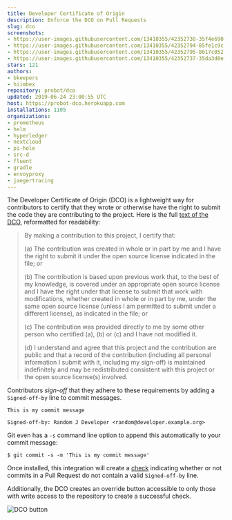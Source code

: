 ```yaml
---
title: Developer Certificate of Origin
description: Enforce the DCO on Pull Requests
slug: dco
screenshots:
- https://user-images.githubusercontent.com/13410355/42352738-35f4e690-8071-11e8-9c8c-260e5868bfc8.png
- https://user-images.githubusercontent.com/13410355/42352794-85fe1c9c-8071-11e8-834a-05a4aeb8cc90.png
- https://user-images.githubusercontent.com/13410355/42352795-8617c052-8071-11e8-82f1-d9fbb2e9934c.png
- https://user-images.githubusercontent.com/13410355/42352737-35da3d0e-8071-11e8-99ae-6e7068e257e1.png
stars: 121
authors:
- bkeepers
- hiimbex
repository: probot/dco
updated: 2019-06-24 23:00:55 UTC
host: https://probot-dco.herokuapp.com
installations: 1105
organizations:
- prometheus
- helm
- hyperledger
- nextcloud
- pi-hole
- src-d
- fluent
- gradle
- envoyproxy
- jaegertracing
---
```



The Developer Certificate of Origin (DCO) is a lightweight way for contributors to certify that they wrote or otherwise have the right to submit the code they are contributing to the project. Here is the full [text of the DCO](https://developercertificate.org/), reformatted for readability:

> By making a contribution to this project, I certify that:
>
> (a) The contribution was created in whole or in part by me and I have the right to submit it under the open source license indicated in the file; or
>
> (b) The contribution is based upon previous work that, to the best of my knowledge, is covered under an appropriate open source license and I have the right under that license to submit that work with modifications, whether created in whole or in part by me, under the same open source license (unless I am permitted to submit under a different license), as indicated in the file; or
>
> (c) The contribution was provided directly to me by some other person who certified (a), (b) or (c) and I have not modified it.
>
> (d) I understand and agree that this project and the contribution are public and that a record of the contribution (including all personal information I submit with it, including my sign-off) is maintained indefinitely and may be redistributed consistent with this project or the open source license(s) involved.

Contributors _sign-off_ that they adhere to these requirements by adding a `Signed-off-by` line to commit messages.

```
This is my commit message

Signed-off-by: Random J Developer <random@developer.example.org>
```

Git even has a `-s` command line option to append this automatically to your commit message:

```
$ git commit -s -m 'This is my commit message'
```

Once installed, this integration will create a [check](https://developer.github.com/v3/checks/runs/) indicating whether or not commits in a Pull Request do not contain a valid `Signed-off-by` line.

Additionally, the DCO creates an override button accessible to only those with write access to the repository to create a successful check.

![DCO button](https://user-images.githubusercontent.com/13410355/42353254-3bfa266a-8074-11e8-80b4-18760c5efeee.png)
